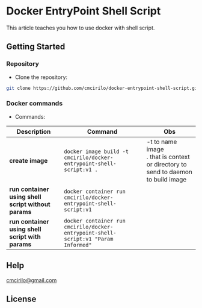 # Docker EntryPoint Shell Script

This article teaches you how to use docker with shell script.

## Getting Started

### Repository

- Clone the repository:

```sh
git clone https://github.com/cmcirilo/docker-entrypoint-shell-script.git
```

### Docker commands

- Commands:

| Description                                         | Command                                                                            | Obs                                                                                     |
| --------------------------------------------------- | ---------------------------------------------------------------------------------- | --------------------------------------------------------------------------------------- |
| **create image**                                    | `docker image build -t cmcirilo/docker-entrypoint-shell-script:v1 .`               | -t to name image <br /> . that is context or directory to send to daemon to build image |
| **run container using shell script without params** | `docker container run cmcirilo/docker-entrypoint-shell-script:v1`                  |                                                                                         |
| **run container using shell script with params**    | `docker container run cmcirilo/docker-entrypoint-shell-script:v1 "Param Informed"` |                                                                                         |

## Help

cmcirilo@gmail.com

## License

